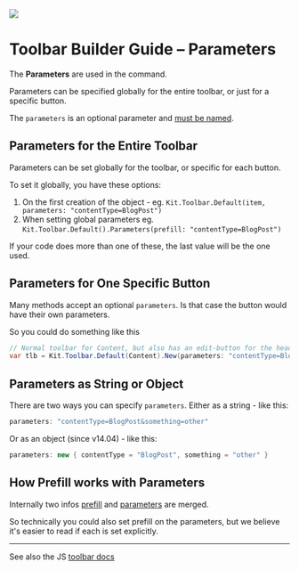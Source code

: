 ﻿---
uid: ToSic.Sxc.Services.ToolbarBuilder.Parameters
---

<img src="~/assets/features/toolbar.svg" class="feature">

# Toolbar Builder Guide – Parameters

The **Parameters** are used in the command. 

Parameters can be specified globally for the entire toolbar, or just for a specific button. 

The `parameters` is an optional parameter and [must be named](xref:NetCode.Conventions.NamedParameters).


## Parameters for the Entire Toolbar

Parameters can be set globally for the toolbar, or specific for each button. 

To set it globally, you have these options:

1. On the first creation of the object - eg. `Kit.Toolbar.Default(item, parameters: "contentType=BlogPost")`
3. When setting global parameters eg. `Kit.Toolbar.Default().Parameters(prefill: "contentType=BlogPost")`

If your code does more than one of these, the last value will be the one used. 

## Parameters for One Specific Button

Many methods accept an optional `parameters`. 
Is that case the button would have their own parameters. 

So you could do something like this

```c#
// Normal toolbar for Content, but also has an edit-button for the header
var tlb = Kit.Toolbar.Default(Content).New(parameters: "contentType=BlogPost");
```

## Parameters as String or Object

There are two ways you can specify `parameters`. 
Either as a string - like this:

```c#
parameters: "contentType=BlogPost&something=other"
```

Or as an object (since v14.04) - like this: 

```c#
parameters: new { contentType = "BlogPost", something = "other" }
```

## How Prefill works with Parameters

Internally two infos [prefill](xref:ToSic.Sxc.Services.ToolbarBuilder.Prefill) 
and [parameters](xref:ToSic.Sxc.Services.ToolbarBuilder.Parameters) are merged.

So technically you could also set prefill on the parameters, but we believe it's easier to read if each is set explicitly.

---

See also the JS [toolbar docs](xref:JsCode.Toolbars.Simple)